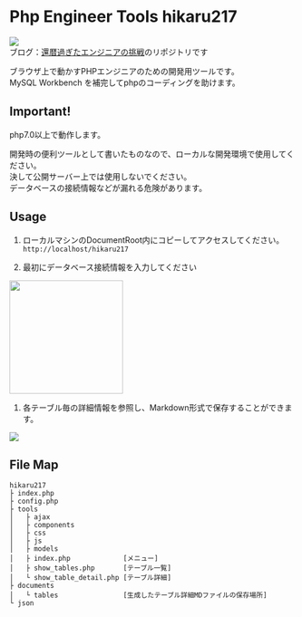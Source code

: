 # Php Engineer Tools hikaru217

[<img src="https://cdn.yutenji.biz/img/meta-icon_x100.png">](https://blog.yutenji.biz)     
ブログ：[還暦過ぎたエンジニアの挑戦](https://blog.yutenji.biz)のリポジトリです  

ブラウザ上で動かすPHPエンジニアのための開発用ツールです。  
MySQL Workbench を補完してphpのコーディングを助けます。   

## Important!

php7.0以上で動作します。  

開発時の便利ツールとして書いたものなので、ローカルな開発環境で使用してください。  
決して公開サーバー上では使用しないでください。  
データベースの接続情報などが漏れる危険があります。  

## Usage

1. ローカルマシンのDocumentRoot内にコピーしてアクセスしてください。    
`http://localhost/hikaru217`  

1. 最初にデータベース接続情報を入力してください  
<img src="https://cdn.yutenji.biz/img/hikaru217/series1_2.jpg" style="width:200px;">  

1. 各テーブル毎の詳細情報を参照し、Markdown形式で保存することができます。  
<img src="https://cdn.yutenji.biz/img/hikaru217/table_detail_md.jpg">  

## File Map

```
hikaru217
├ index.php
├ config.php
├ tools
│   ├ ajax
│   ├ components
│   ├ css
│   ├ js
│   ├ models
│   ├ index.php             [メニュー]
│   ├ show_tables.php       [テーブル一覧]
│   └ show_table_detail.php [テーブル詳細]
├ documents
│   └ tables                [生成したテーブル詳細MDファイルの保存場所]
└ json
```
